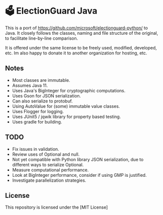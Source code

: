 # 🗳 ElectionGuard Java

This is a port of https://github.com/microsoft/electionguard-python/ to Java.
It  closely follows the classes, naming and file structure of the original, to facilitate 
line-by-line comparison.

It is offered under the same license to be freely used, modified, developed, etc. 
Im also happy to donate it to another organization for hosting, etc.

## Notes

 * Most classes are immutable. 
 * Assumes Java 11.
 * Uses Java's BigInteger for cryptographic computations.
 * Uses Gson for JSON serialization. 
 * Can also serialize to protobuf.
 * Using AutoValue for (some) immutable value classes.
 * Uses Flogger for logging.
 * Uses JUnit5 / jqwik library for property based testing.
 * Uses gradle for building.
 
## TODO

  * Fix issues in validation.
  * Review uses of Optional and null.
  * Not yet compatible with Python library JSON serialization, due to different ways to serialize Optional.
  * Measure computational performance.
  * Look at BigInteger performance, consider if using GMP is justified.
  * Investigate parallelization strategies.

## License

This repository is licensed under the [MIT License]


